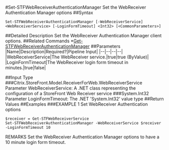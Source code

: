 #Set-STFWebReceiverAuthenticationManager
Set the WebReceiver Authentication Manager options
##Syntax
```Set-STFWebReceiverAuthenticationManager [-WebReceiverService] <WebReceiverService> [-LoginFormTimeout] <Int32> [<CommonParameters>]
```
##Detailed Description
Set the WebReceiver Authentication Manager client options.
##Related Commands
*[Get-STFWebReceiverAuthenticationManager](Get-STFWebReceiverAuthenticationManager)
##Parameters
|Name|Description|Required?|Pipeline Input||--|--|--|--||WebReceiverService|The WebReceiver service.|true|true (ByValue)||LoginFormTimeout|The WebReceiver login form timeout in minutes.|true|false|##Input Type
###Citrix.StoreFront.Model.ReceiverForWeb.WebReceiverService
Parameter WebReceiverService: A .NET class representing the configuration of a StoreFront Web Receiver service
###System.Int32
Parameter LoginFormTimeout: The .NET 'System.Int32' value type
##Return Values
##Examples
###EXAMPLE 1 Set WebReceiver Authentication options
```$receiver = Get-STFWebReceiverService
Set-STFWebReceiverAuthenticationManager -WebReceiverService $receiver -LoginFormTimeout 10
```
REMARKS
Set the WebReceiver Authentication Manager options to have a 10 minute login form timeout.
